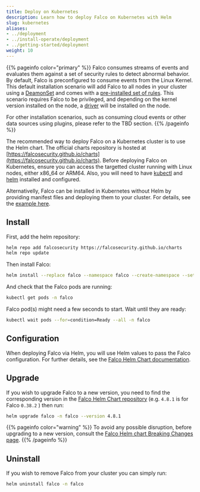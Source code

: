 ```yaml
---
title: Deploy on Kubernetes
description: Learn how to deploy Falco on Kubernetes with Helm
slug: kubernetes
aliases:
- ../deployment
- ../install-operate/deployment
- ../getting-started/deployment
weight: 10
---
```


{{% pageinfo color="primary" %}}
Falco consumes streams of events and evaluates them against a set of security rules to detect abnormal behavior. By default, Falco is preconfigured to consume events from the Linux Kernel. This default installation scenario will add Falco to all nodes in your cluster using a [DeamonSet](https://kubernetes.io/docs/concepts/workloads/controllers/daemonset/) and comes with a [pre-installed set of rules](https://github.com/falcosecurity/rules/blob/main/rules/falco_rules.yaml). This scenario requires Falco to be privileged, and depending on the kernel version installed on the node, a [driver](/docs/event-sources/kernel/) will be installed on the node.

For other installation scenarios, such as consuming cloud events or other data sources using plugins, please refer to the TBD section.
{{% /pageinfo %}}

The recommended way to deploy Falco on a Kubernetes cluster is to use the Helm chart. The official charts repository is hosted at [https://falcosecurity.github.io/charts](https://falcosecurity.github.io/charts). Before deploying Falco on Kubernetes, ensure you can access the targetted cluster running with Linux nodes, either x86_64 or ARM64. Also, you will need to have [kubectl](https://kubernetes.io/docs/tasks/tools/) and [helm](https://helm.sh/docs/intro/install/) installed and configured.

Alternativelly, Falco can be installed in Kubernetes without Helm by providing manifest files and deploying them to your cluster. For details, see the [example here](https://github.com/falcosecurity/deploy-kubernetes/tree/main/kubernetes/falco/templates).

## Install

First, add the helm repository:

```sh
helm repo add falcosecurity https://falcosecurity.github.io/charts
helm repo update
```

Then install Falco:

```sh
helm install --replace falco --namespace falco --create-namespace --set tty=true falcosecurity/falco
```

And check that the Falco pods are running:

```sh
kubectl get pods -n falco
```

Falco pod(s) might need a few seconds to start. Wait until they are ready:

```sh
kubectl wait pods --for=condition=Ready --all -n falco
```

## Configuration

When deploying Falco via Helm, you will use Helm values to pass the Falco configuration. For further details, see the [Falco Helm Chart documentation](https://github.com/falcosecurity/charts/tree/master/charts/falco#configuration).

## Upgrade


If you wish to upgrade Falco to a new version, you need to find the corresponding version in the [Falco Helm Chart repository](https://github.com/falcosecurity/charts/blob/master/charts/falco) (e.g. `4.8.1` is for Falco `0.38.2` ) then run:

```sh
helm upgrade falco -n falco --version 4.8.1
```

{{% pageinfo color="warning" %}}
To avoid any possible disruption, before upgrading to a new version, consult the [Falco Helm chart Breaking Changes page](https://github.com/falcosecurity/charts/blob/master/charts/falco/BREAKING-CHANGES.md).
{{% /pageinfo %}}


## Uninstall

If you wish to remove Falco from your cluster you can simply run:

```sh
helm uninstall falco -n falco
```
